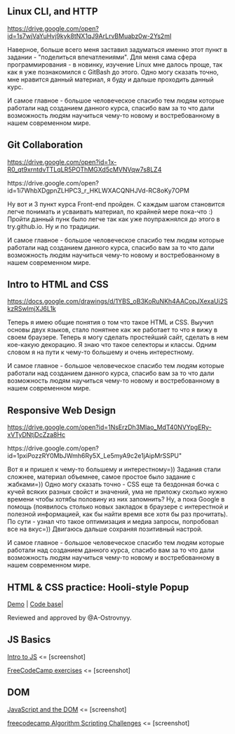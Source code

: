 ## Linux CLI, and HTTP 
https://drive.google.com/open?id=1s7wjVaYuHvj9kyk8tNX1qJ9ArLrvBMuabz0w-2Ys2mI

<p>Наверное, больше всего меня заставил задуматься именно этот пункт в задании - "поделиться впечатлениями". Для меня сама сфера программирования - в новинку, изучение Linux мне далось проще, так как я уже познакомился с GitBash до этого. Одно могу сказать точно, мне нравится данный материал, я буду и дальше проходить данный курс.</p>
<p>И самое главное - большое человеческое спасибо тем людям которые работали над созданием данного курса, спасибо вам за то что дали возможность людям научиться чему-то новому и востребованному в нашем современном мире.</p>

## Git Collaboration
https://drive.google.com/open?id=1x-R0_qt9xrntdvTTLqLR5POThMGXd5cMVNVqw7s8LZ4
<p>https://drive.google.com/open?id=1i7WhbXDgpnZLHPC3_r_HKLWXACQNHJVd-RC8oKy7OPM</p>

<p>Ну вот и 3 пункт курса Front-end пройден. С каждым шагом становится легче понимать и усваивать материал, по крайней мере пока-что :) Пройти данный пунк было легче так как уже поупражнялся до этого в try.github.io. Ну и по традиции.</p>
<p>И самое главное - большое человеческое спасибо тем людям которые работали над созданием данного курса, спасибо вам за то что дали возможность людям научиться чему-то новому и востребованному в нашем современном мире.</p>

## Intro to HTML and CSS
https://docs.google.com/drawings/d/1YBS_oB3KoRuNKh4AACopJXexaUi2SkzRSwlmjXJ6L1k

<p>Теперь я имею общие понятия о том что такое HTML и CSS. Выучил основы двух языков, стало понятнее как же работает то что я вижу в своем браузере. Теперь я могу сделать простейший сайт, сделать в нем кое-какую декорацию. Я знаю что такое селекторы и классы. Одним словом я на пути к чему-то большему и очень интерестному.</p>
<p>И самое главное - большое человеческое спасибо тем людям которые работали над созданием данного курса, спасибо вам за то что дали возможность людям научиться чему-то новому и востребованному в нашем современном мире.</p>

## Responsive Web Design
https://drive.google.com/open?id=1NsErzDh3Mlao_MdT40NVYpgERy-xVTyDNtjDcZza8Hc
<p>https://drive.google.com/open?id=1pxiPozzRY0MbJWmh6Ry5X_Le5myA9c2e1jAipMrSSPU"</p>

<p>Вот я и пришел к чему-то большему и интерестному=)) Задания стали сложнее, материал объемнее, самое простое было задание с жабками=)) Одно могу сказать точно - CSS еще та бездонная бочка с кучей всяких разных свойст и значений, ума не приложу сколько нужно времени чтобы хотябы половину из них запомнить? Ну, а пока Google в помощь (появилось столько новых закладок в браузере с интерестной и полезной информацией, как бы найти время все хотя бы раз прочитать). По сути - узнал что такое оптимизация и медиа запросы, попробовал все на вкус=)) Двигаюсь дальше сохраняя позитивный настрой.</p>
<p>И самое главное - большое человеческое спасибо тем людям которые работали над созданием данного курса, спасибо вам за то что дали возможность людям научиться чему-то новому и востребованному в нашем современном мире.</p>

## HTML & CSS practice: Hooli-style Popup
[Demo](https://xt0perx.github.io/popup-style/) |
[Code base](https://github.com/xT0PERx/popup-style)|
<p>Reviewed and approved by @A-Ostrovnyy.</p>

## JS Basics
[Intro to JS](https://docs.google.com/drawings/d/1ntOG_5jYxfAJ6bO3EQmEoKJBikkRwtUqVingWfAIdrs/edit?usp=sharing) <= [screenshot]

[FreeCodeCamp exercises](https://docs.google.com/drawings/d/19CxHWdnWG-s10lHNj4T3wryvWArpWBL_jq84CTsk3_U/edit?usp=sharing) <= [screenshot]

## DOM
[JavaScript and the DOM](https://docs.google.com/drawings/d/1gRCmBhfgycZPow1kO7KEKiAcCTaqkNZtjnLwkn4jiVI/edit?usp=sharing) <= [screenshot]

[freecodecamp Algorithm Scripting Challenges](https://docs.google.com/drawings/d/1HqekFJupGCG0vHK5eRZMfq1U5iH4siTWwc3wUWvEGH8/edit?usp=sharing) <= [screenshot]
  
  
